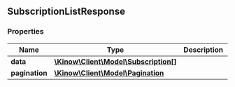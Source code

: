 ## SubscriptionListResponse

### Properties
Name | Type | Description | Notes
------------ | ------------- | ------------- | -------------
**data** | [**\Kinow\Client\Model\Subscription[]**](#Subscription) |  | [optional] 
**pagination** | [**\Kinow\Client\Model\Pagination**](#Pagination) |  | [optional] 


